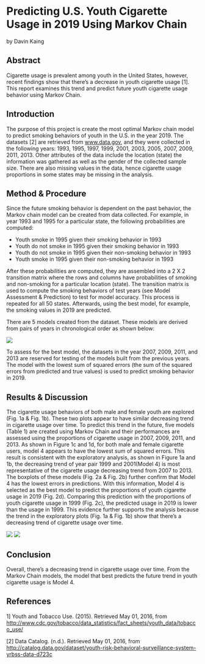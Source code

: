 # Predicting U.S. Youth Cigarette Usage in 2019 Using Markov Chain 
by Davin Kaing

## Abstract 

Cigarette usage is prevalent among youth in the United States, however, recent findings show that there’s a decrease in youth cigarette usage [1]. This report examines this trend and predict future youth cigarette usage behavior using Markov Chain. 

## Introduction

The purpose of this project is create the most optimal Markov chain model to predict smoking behaviors of youth in the U.S. in the year 2019. The datasets [2] are retrieved from www.data.gov, and they were collected in the following years: 1993, 1995, 1997, 1999, 2001, 2003, 2005, 2007, 2009, 2011, 2013. Other attributes of the data include the location (state) the information was gathered as well as the gender of the collected sample size. There are also missing values in the data, hence cigarette usage proportions in some states may be missing in the analysis.

## Method & Procedure 

Since the future smoking behavior is dependent on the past behavior, the Markov chain model can be created from data collected. For example, in year 1993 and 1995 for a particular state, the following probabilities are computed: 

-	Youth smoke in 1995 given their smoking behavior in 1993 
-	Youth do not smoke in 1995 given their smoking behavior in 1993
-	Youth do not smoke in 1995 given their non-smoking behavior in 1993
-	Youth smoke in 1995 given their non-smoking behavior in 1993


After these probabilities are computed, they are assembled into a 2 X 2 transition matrix where the rows and columns have probabilities of smoking and non-smoking for a particular location (state). The transition matrix is used to compute the smoking behaviors of test years (see Model Assessment & Prediction) to test for model accuracy. This process is repeated for all 50 states. Afterwards, using the best model, for example, the smoking values in 2019 are predicted.

There are 5 models created from the dataset. These models are derived from pairs of years in chronological order as shown below: 

![](http://i.imgur.com/b6j7oxB.png)

To assess for the best model, the datasets in the year 2007, 2009, 2011, and 2013 are reserved for testing of the models built from the previous years. The model with the lowest sum of squared errors (the sum of the squared errors from predicted and true values) is used to predict smoking behavior in 2019. 

## Results & Discussion

The cigarette usage behaviors of both male and female youth are explored (Fig. 1a & Fig. 1b). These two plots appear to have similar decreasing trend in cigarette usage over time. To predict this trend in the future, five models (Table 1) are created using Markov Chain and their performances are assessed using the proportions of cigarette usage in 2007, 2009, 2011, and 2013. As shown in Figure 1c and 1d, for both male and female cigarette users, model 4 appears to have the lowest sum of squared errors. This result is consistent with the exploratory analysis, as shown in Figure 1a and 1b, the decreasing trend of year pair 1999 and 2001(Model 4) is most representative of the cigarette usage decreasing trend from 2007 to 2013. The boxplots of these models (Fig. 2a & Fig. 2b) further confirm that Model 4 has the lowest errors in predictions. With this information, Model 4 is selected as the best model to predict the proportions of youth cigarette usage in 2019 (Fig. 2d). Comparing this prediction with the proportions of youth cigarette usage in 1999 (Fig. 2c), the predicted usage in 2019 is lower than the usage in 1999. This evidence further supports the analysis because the trend in the exploratory plots (Fig. 1a & Fig. 1b) show that there’s a decreasing trend of cigarette usage over time. 

![](http://i.imgur.com/B6gMo9M.png)
![](http://i.imgur.com/Xl6WtwX.png)

## Conclusion

Overall, there’s a decreasing trend in cigarette usage over time. From the Markov Chain models, the model that best predicts the future trend in youth cigarette usage is Model 4. 

## References

1] Youth and Tobacco Use. (2015). Retrieved May 01, 2016, from http://www.cdc.gov/tobacco/data_statistics/fact_sheets/youth_data/tobacco_use/ 

[2] Data Catalog. (n.d.). Retrieved May 01, 2016, from http://catalog.data.gov/dataset/youth-risk-behavioral-surveillance-system-yrbss-data-d723c 








